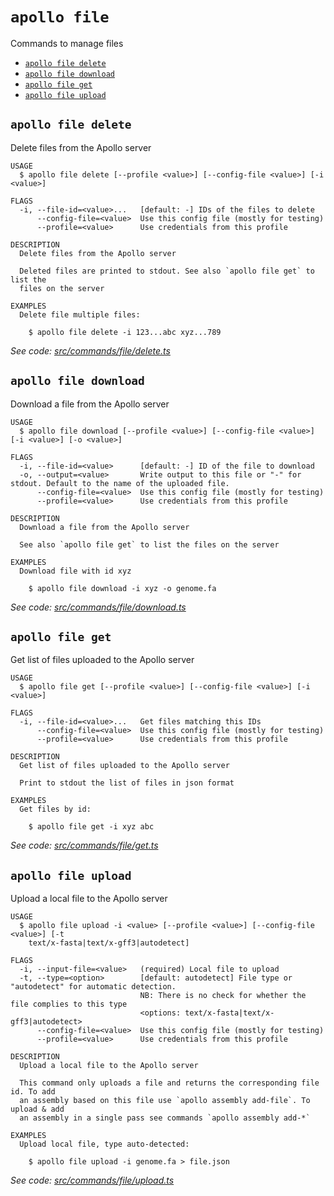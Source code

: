 # `apollo file`

Commands to manage files

- [`apollo file delete`](#apollo-file-delete)
- [`apollo file download`](#apollo-file-download)
- [`apollo file get`](#apollo-file-get)
- [`apollo file upload`](#apollo-file-upload)

## `apollo file delete`

Delete files from the Apollo server

```
USAGE
  $ apollo file delete [--profile <value>] [--config-file <value>] [-i <value>]

FLAGS
  -i, --file-id=<value>...   [default: -] IDs of the files to delete
      --config-file=<value>  Use this config file (mostly for testing)
      --profile=<value>      Use credentials from this profile

DESCRIPTION
  Delete files from the Apollo server

  Deleted files are printed to stdout. See also `apollo file get` to list the
  files on the server

EXAMPLES
  Delete file multiple files:

    $ apollo file delete -i 123...abc xyz...789
```

_See code:
[src/commands/file/delete.ts](https://github.com/GMOD/Apollo3/blob/v0.1.19/packages/apollo-cli/src/commands/file/delete.ts)_

## `apollo file download`

Download a file from the Apollo server

```
USAGE
  $ apollo file download [--profile <value>] [--config-file <value>] [-i <value>] [-o <value>]

FLAGS
  -i, --file-id=<value>      [default: -] ID of the file to download
  -o, --output=<value>       Write output to this file or "-" for stdout. Default to the name of the uploaded file.
      --config-file=<value>  Use this config file (mostly for testing)
      --profile=<value>      Use credentials from this profile

DESCRIPTION
  Download a file from the Apollo server

  See also `apollo file get` to list the files on the server

EXAMPLES
  Download file with id xyz

    $ apollo file download -i xyz -o genome.fa
```

_See code:
[src/commands/file/download.ts](https://github.com/GMOD/Apollo3/blob/v0.1.19/packages/apollo-cli/src/commands/file/download.ts)_

## `apollo file get`

Get list of files uploaded to the Apollo server

```
USAGE
  $ apollo file get [--profile <value>] [--config-file <value>] [-i <value>]

FLAGS
  -i, --file-id=<value>...   Get files matching this IDs
      --config-file=<value>  Use this config file (mostly for testing)
      --profile=<value>      Use credentials from this profile

DESCRIPTION
  Get list of files uploaded to the Apollo server

  Print to stdout the list of files in json format

EXAMPLES
  Get files by id:

    $ apollo file get -i xyz abc
```

_See code:
[src/commands/file/get.ts](https://github.com/GMOD/Apollo3/blob/v0.1.19/packages/apollo-cli/src/commands/file/get.ts)_

## `apollo file upload`

Upload a local file to the Apollo server

```
USAGE
  $ apollo file upload -i <value> [--profile <value>] [--config-file <value>] [-t
    text/x-fasta|text/x-gff3|autodetect]

FLAGS
  -i, --input-file=<value>   (required) Local file to upload
  -t, --type=<option>        [default: autodetect] File type or "autodetect" for automatic detection.
                             NB: There is no check for whether the file complies to this type
                             <options: text/x-fasta|text/x-gff3|autodetect>
      --config-file=<value>  Use this config file (mostly for testing)
      --profile=<value>      Use credentials from this profile

DESCRIPTION
  Upload a local file to the Apollo server

  This command only uploads a file and returns the corresponding file id. To add
  an assembly based on this file use `apollo assembly add-file`. To upload & add
  an assembly in a single pass see commands `apollo assembly add-*`

EXAMPLES
  Upload local file, type auto-detected:

    $ apollo file upload -i genome.fa > file.json
```

_See code:
[src/commands/file/upload.ts](https://github.com/GMOD/Apollo3/blob/v0.1.19/packages/apollo-cli/src/commands/file/upload.ts)_
